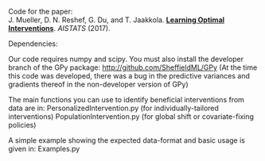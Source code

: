 Code for the paper: <br/>
J. Mueller, D. N. Reshef, G. Du, and T. Jaakkola. 
<b><a href="http://proceedings.mlr.press/v54/mueller17a.html">Learning Optimal Interventions</a></b>. <i>AISTATS</i> (2017).

Dependencies: 

Our code requires numpy and scipy. 
You must also install the developer branch of the GPy package: http://github.com/SheffieldML/GPy
(At the time this code was developed, there was a bug in the predictive variances and gradients thereof in the non-developer version of GPy)


The main functions you can use to identify beneficial interventions from data are in: 
PersonalizedIntervention.py (for individually-tailored interventions)
PopulationIntervention.py (for global shift or covariate-fixing policies)

A simple example showing the expected data-format and basic usage is given in: Examples.py